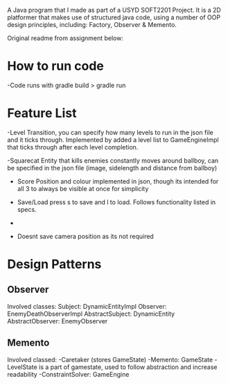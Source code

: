 A Java program that I made as part of a USYD SOFT2201 Project. It is a 2D platformer that makes use of structured java code, using a number of OOP design principles, including: Factory, Observer & Memento.

Original readme from assignment below:

# How to run code
-Code runs with gradle build > gradle run

# Feature List

-Level Transition, you can specify how many levels to run in the json file and it ticks through. Implemented by added a level list to GameEngineImpl that ticks through after each level completion.

-Squarecat Entity that kills enemies constantly moves around ballboy, can be specified in the json file (image, sidelength and distance from ballboy)

- Score Position and colour implemented in json, though its intended for all 3 to always be visible at once for simplicity

- Save/Load press s to save and l to load. Follows functionality listed in specs.
- 
- Doesnt save camera position as its not required

# Design Patterns
## Observer
Involved classes:
Subject: DynamicEntityImpl
Observer: EnemyDeathObserverImpl
AbstractSubject: DynamicEntity
AbstractObserver: EnemyObserver

## Memento
Involved classed:
-Caretaker (stores GameState)
-Memento: GameState
-LevelState is a part of gamestate, used to follow abstraction and increase readability
-ConstraintSolver: GameEngine

